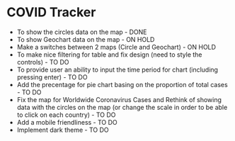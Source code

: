 # COVID Tracker

- To show the circles data on the map - DONE
- To show Geochart data on the map - ON HOLD
- Make a switches between 2 maps (Circle and Geochart) - ON HOLD
- To make nice filtering for table and fix design (need to style the controls) - TO DO
- To provide user an ability to input the time period for chart (including pressing enter) - TO DO
- Add the precentage for pie chart basing on the proportion of total cases - TO DO
- Fix the map for Worldwide Coronavirus Cases and Rethink of showing data with the circles on the map (or change the scale in order to be able to click on each country) - TO DO
- Add a mobile friendliness - TO DO
- Implement dark theme - TO DO
